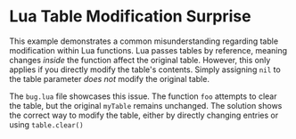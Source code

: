 # Lua Table Modification Surprise

This example demonstrates a common misunderstanding regarding table modification within Lua functions.  Lua passes tables by reference, meaning changes *inside* the function affect the original table. However, this only applies if you directly modify the table's contents.  Simply assigning `nil` to the table parameter *does not* modify the original table.

The `bug.lua` file showcases this issue. The function `foo` attempts to clear the table, but the original `myTable` remains unchanged. The solution shows the correct way to modify the table, either by directly changing entries or using `table.clear()`